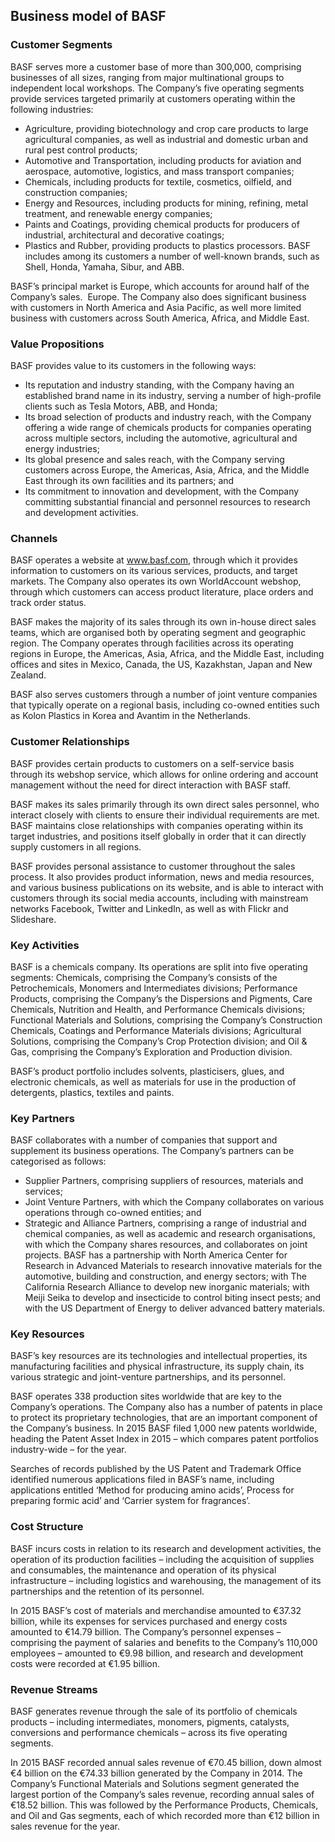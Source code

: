 Business model of BASF
----------------------

 ### Customer Segments

 BASF serves more a customer base of more than 300,000, comprising businesses of all sizes, ranging from major multinational groups to independent local workshops. The Company’s five operating segments provide services targeted primarily at customers operating within the following industries:

  * Agriculture, providing biotechnology and crop care products to large agricultural companies, as well as industrial and domestic urban and rural pest control products;
 * Automotive and Transportation, including products for aviation and aerospace, automotive, logistics, and mass transport companies;
 * Chemicals, including products for textile, cosmetics, oilfield, and construction companies;
 * Energy and Resources, including products for mining, refining, metal treatment, and renewable energy companies;
 * Paints and Coatings, providing chemical products for producers of industrial, architectural and decorative coatings;
 * Plastics and Rubber, providing products to plastics processors.
  BASF includes among its customers a number of well-known brands, such as Shell, Honda, Yamaha, Sibur, and ABB.

 BASF’s principal market is Europe, which accounts for around half of the Company’s sales.  Europe. The Company also does significant business with customers in North America and Asia Pacific, as well more limited business with customers across South America, Africa, and Middle East.

 ### Value Propositions

 BASF provides value to its customers in the following ways:

  * Its reputation and industry standing, with the Company having an established brand name in its industry, serving a number of high-profile clients such as Tesla Motors, ABB, and Honda;
 * Its broad selection of products and industry reach, with the Company offering a wide range of chemicals products for companies operating across multiple sectors, including the automotive, agricultural and energy industries;
 * Its global presence and sales reach, with the Company serving customers across Europe, the Americas, Asia, Africa, and the Middle East through its own facilities and its partners; and
 * Its commitment to innovation and development, with the Company committing substantial financial and personnel resources to research and development activities.
  ### Channels

 BASF operates a website at www.basf.com, through which it provides information to customers on its various services, products, and target markets. The Company also operates its own WorldAccount webshop, through which customers can access product literature, place orders and track order status.

 BASF makes the majority of its sales through its own in-house direct sales teams, which are organised both by operating segment and geographic region. The Company operates through facilities across its operating regions in Europe, the Americas, Asia, Africa, and the Middle East, including offices and sites in Mexico, Canada, the US, Kazakhstan, Japan and New Zealand.

 BASF also serves customers through a number of joint venture companies that typically operate on a regional basis, including co-owned entities such as Kolon Plastics in Korea and Avantim in the Netherlands.

 ### Customer Relationships

 BASF provides certain products to customers on a self-service basis through its webshop service, which allows for online ordering and account management without the need for direct interaction with BASF staff.

 BASF makes its sales primarily through its own direct sales personnel, who interact closely with clients to ensure their individual requirements are met. BASF maintains close relationships with companies operating within its target industries, and positions itself globally in order that it can directly supply customers in all regions.

 BASF provides personal assistance to customer throughout the sales process. It also provides product information, news and media resources, and various business publications on its website, and is able to interact with customers through its social media accounts, including with mainstream networks Facebook, Twitter and LinkedIn, as well as with Flickr and Slideshare.

 ### Key Activities

 BASF is a chemicals company. Its operations are split into five operating segments: Chemicals, comprising the Company’s consists of the Petrochemicals, Monomers and Intermediates divisions; Performance Products, comprising the Company’s the Dispersions and Pigments, Care Chemicals, Nutrition and Health, and Performance Chemicals divisions; Functional Materials and Solutions, comprising the Company’s Construction Chemicals, Coatings and Performance Materials divisions; Agricultural Solutions, comprising the Company’s Crop Protection division; and Oil & Gas, comprising the Company’s Exploration and Production division.

 BASF’s product portfolio includes solvents, plasticisers, glues, and electronic chemicals, as well as materials for use in the production of detergents, plastics, textiles and paints.

 ### Key Partners

 BASF collaborates with a number of companies that support and supplement its business operations. The Company’s partners can be categorised as follows:

  * Supplier Partners, comprising suppliers of resources, materials and services;
 * Joint Venture Partners, with which the Company collaborates on various operations through co-owned entities; and
 * Strategic and Alliance Partners, comprising a range of industrial and chemical companies, as well as academic and research organisations, with which the Company shares resources, and collaborates on joint projects.
  BASF has a partnership with North America Center for Research in Advanced Materials to research innovative materials for the automotive, building and construction, and energy sectors; with The California Research Alliance to develop new inorganic materials; with Meiji Seika to develop and insecticide to control biting insect pests; and with the US Department of Energy to deliver advanced battery materials.

 ### Key Resources

 BASF’s key resources are its technologies and intellectual properties, its manufacturing facilities and physical infrastructure, its supply chain, its various strategic and joint-venture partnerships, and its personnel.

 BASF operates 338 production sites worldwide that are key to the Company’s operations. The Company also has a number of patents in place to protect its proprietary technologies, that are an important component of the Company’s business. In 2015 BASF filed 1,000 new patents worldwide, heading the Patent Asset Index in 2015 – which compares patent portfolios industry-wide – for the year.

 Searches of records published by the US Patent and Trademark Office identified numerous applications filed in BASF’s name, including applications entitled ‘Method for producing amino acids’, Process for preparing formic acid’ and ‘Carrier system for fragrances’.

 ### Cost Structure

 BASF incurs costs in relation to its research and development activities, the operation of its production facilities – including the acquisition of supplies and consumables, the maintenance and operation of its physical infrastructure – including logistics and warehousing, the management of its partnerships and the retention of its personnel.

 In 2015 BASF’s cost of materials and merchandise amounted to €37.32 billion, while its expenses for services purchased and energy costs amounted to €14.79 billion. The Company’s personnel expenses – comprising the payment of salaries and benefits to the Company’s 110,000 employees – amounted to €9.98 billion, and research and development costs were recorded at €1.95 billion.

 ### Revenue Streams

 BASF generates revenue through the sale of its portfolio of chemicals products – including intermediates, monomers, pigments, catalysts, conversions and performance chemicals – across its five operating segments.

 In 2015 BASF recorded annual sales revenue of €70.45 billion, down almost €4 billion on the €74.33 billion generated by the Company in 2014. The Company’s Functional Materials and Solutions segment generated the largest portion of the Company’s sales revenue, recording annual sales of €18.52 billion. This was followed by the Performance Products, Chemicals, and Oil and Gas segments, each of which recorded more than €12 billion in sales revenue for the year.